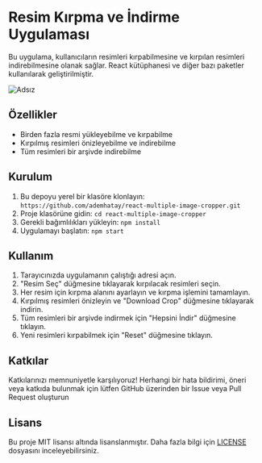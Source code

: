 # Resim Kırpma ve İndirme Uygulaması

Bu uygulama, kullanıcıların resimleri kırpabilmesine ve kırpılan resimleri indirebilmesine olanak sağlar. React kütüphanesi ve diğer bazı paketler kullanılarak geliştirilmiştir.

![Adsız](https://github.com/ademhatay/react-multiple-image-cropper/assets/66277966/69bd8a2b-271c-4b7e-83a5-1d66f285a479)


## Özellikler

- Birden fazla resmi yükleyebilme ve kırpabilme
- Kırpılmış resimleri önizleyebilme ve indirebilme
- Tüm resimleri bir arşivde indirebilme

## Kurulum

1. Bu depoyu yerel bir klasöre klonlayın: `https://github.com/ademhatay/react-multiple-image-cropper.git`
2. Proje klasörüne gidin: `cd react-multiple-image-cropper`
3. Gerekli bağımlılıkları yükleyin: `npm install`
4. Uygulamayı başlatın: `npm start`

## Kullanım

1. Tarayıcınızda uygulamanın çalıştığı adresi açın.
2. "Resim Seç" düğmesine tıklayarak kırpılacak resimleri seçin.
3. Her resim için kırpma alanını ayarlayın ve kırpma işlemini tamamlayın.
4. Kırpılmış resimleri önizleyin ve "Download Crop" düğmesine tıklayarak indirin.
5. Tüm resimleri bir arşivde indirmek için "Hepsini İndir" düğmesine tıklayın.
6. Yeni resimleri kırpabilmek için "Reset" düğmesine tıklayın.

## Katkılar

Katkılarınızı memnuniyetle karşılıyoruz! Herhangi bir hata bildirimi, öneri veya katkıda bulunmak için lütfen GitHub üzerinden bir Issue veya Pull Request oluşturun

## Lisans

Bu proje MIT lisansı altında lisanslanmıştır. Daha fazla bilgi için [LICENSE](LICENSE) dosyasını inceleyebilirsiniz.
